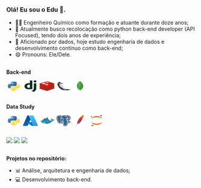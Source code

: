 ### Olá! Eu sou o Edu 🤟.

- 👨‍🎓 Engenheiro Químico como formação e atuante durante doze anos;
- 🔭 Atualmente busco recolocação como python back-end developer (API Focused), tendo dois anos de experiência;
- 🌱 Aficionado por dados, hoje estudo engenharia de dados e desenvolvimento contínuo como back-end;
- 😄 Pronouns: Ele/Dele.

##
**Back-end**
<div style="display: inline_block">
  <img align="center" alt="Edu-Python" height="30" width="40" src="https://raw.githubusercontent.com/devicons/devicon/master/icons/python/python-original.svg">
  <img align="center" alt="Edu-Dj" height="30" width="40" src="https://raw.githubusercontent.com/devicons/devicon/master/icons/django/django-plain.svg">
  <img align="center" alt="Edu-Rd" height="30" width="40" src="https://github.com/devicons/devicon/blob/master/icons/redis/redis-original.svg">
  <img align="center" alt="Edu-Fk" height="30" width="40" src="https://github.com/devicons/devicon/blob/master/icons/flask/flask-original.svg">
  <img align="center" alt="Edu-MnDb" height="30" width="40" src="https://github.com/devicons/devicon/blob/master/icons/mongodb/mongodb-original.svg">
</div>
<br>

  **Data Study**
<div>
  <img align="center" alt="Edu-Python" height="30" width="40" src="https://raw.githubusercontent.com/devicons/devicon/master/icons/python/python-original.svg">
  <img align="center" alt="Edu-AZ" height="30" width="40" src="https://raw.githubusercontent.com/devicons/devicon/master/icons/azure/azure-original.svg">
  <img align="center" alt="Edu-DK" height="30" width="40" src="https://github.com/devicons/devicon/blob/master/icons/docker/docker-original.svg">
  <img align="center" alt="Edu-PG" height="30" width="40" src="https://github.com/devicons/devicon/blob/master/icons/postgresql/postgresql-original.svg">
  <img align="center" alt="Edu-KFK" height="30" width="40" src="https://github.com/devicons/devicon/blob/master/icons/apache/apache-original.svg">
  <img align="center" alt="Edu-JPT" height="30" width="40" src="https://github.com/devicons/devicon/blob/master/icons/jupyter/jupyter-original.svg">
</div>

##

<div>  
  <a href="https://instagram.com/eduu_frnds" target="_blank"><img src="https://img.shields.io/badge/-Instagram-%23E4405F?style=for-the-badge&logo=instagram&logoColor=white" target="_blank"></a>
  <a href = "mailto:edufernandes.contato@gmail.com"><img src="https://img.shields.io/badge/-Gmail-%23333?style=for-the-badge&logo=gmail&logoColor=white" target="_blank"></a>
  <a href="https://www.linkedin.com/in/eduardo-fernandes-938a91139" target="_blank"><img src="https://img.shields.io/badge/-LinkedIn-%230077B5?style=for-the-badge&logo=linkedin&logoColor=white" target="_blank"></a>
</div>

##

**Projetos no repositório:**
- 📊 Análise, arquitetura e engenharia de dados;
- 💻 Desenvolvimento back-end.
